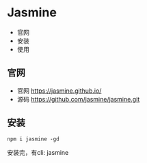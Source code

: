 Jasmine
=======================================================================================================================

- 官网
- 安装
- 使用

官网
-----------------------------------------------------------------------------------------------------------------------
- 官网 https://jasmine.github.io/
- 源码 https://github.com/jasmine/jasmine.git

安装
-----------------------------------------------------------------------------------------------------------------------
```shell
npm i jasmine -gd
```

安装完，有cli: jasmine

